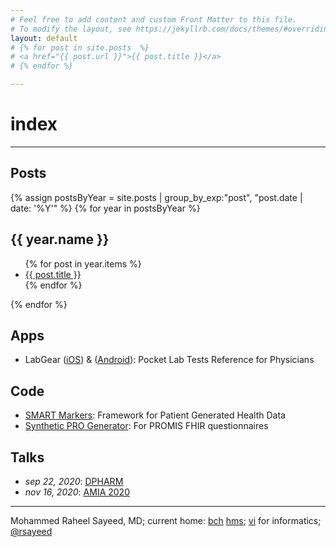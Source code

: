 ```yaml
---
# Feel free to add content and custom Front Matter to this file.
# To modify the layout, see https://jekyllrb.com/docs/themes/#overriding-theme-defaults
layout: default
# {% for post in site.posts  %}
# <a href="{{ post.url }}">{{ post.title }}</a>
# {% endfor %}

---
```


# index 
--------------------
## Posts

{% assign postsByYear = site.posts | group_by_exp:"post", "post.date | date: '%Y'" %}
{% for year in postsByYear %}
<h2 id="{{ year.name }}">{{ year.name }}</h2>
<ul aria-label="posts from {{ year.name }}">
  {% for post in year.items %}
  <li>
    <a href="{{ post.url }}">{{ post.title }}</a>
  </li>
  {% endfor %}
</ul>
{% endfor %}

## Apps

- LabGear ([iOS][ios-labgear]) & ([Android][android-labgear]): Pocket Lab Tests Reference for Physicians

## Code

- [SMART Markers](https://github.com/smartmarkers): Framework for Patient Generated Health Data
- [Synthetic PRO Generator](https://github.com/raheelsayeed/synthetic-pros): For PROMIS FHIR questionnaires


[ios-labgear]: https://apps.apple.com/us/app/labgear-medical-lab-tests/id350942163
[android-labgear]: https://play.google.com/store/apps/details?id=com.smartddx.labgearessentials&hl=en_US

## Talks

- _sep 22, 2020_: [DPHARM](https://theconferenceforum.org/conferences/disruptive-innovations-us/2020-speaking-faculty/raheel-sayeed)
- _nov 16, 2020_: [AMIA 2020](https://www.amia.org/amia2020/systems-demonstrations)

--------------------

Mohammed Raheel Sayeed, MD; current home: [bch](https://chip.org) [hms](https://hms.harvard.edu);
[vi](https://vim.org) for informatics;
<a href="https://twitter.com/rsayeed">@rsayeed</a>

